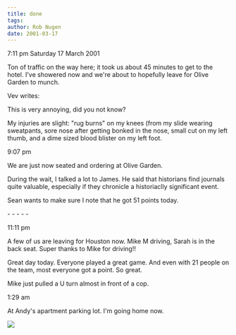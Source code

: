 ```yaml
---
title: done
tags: 
author: Rob Nugen
date: 2001-03-17
---
```


<p class=date>7:11 pm Saturday 17 March 2001</p>

<p>Ton of traffic on the way here; it took us about 45 minutes to get to the
hotel.  I've showered now and we're about to hopefully leave for Olive
Garden to munch.</p>

<p>Vev writes:</p>

<p class=message>This is very annoying, did you not know?</p>

<p>My injuries are slight:  "rug burns" on my knees (from my slide wearing
sweatpants, sore nose after getting bonked in the nose, small cut on my left
thumb, and a dime sized blood blister on my left foot.</p>

<p class=date>9:07 pm</p>

<p>We are just now seated and ordering at Olive Garden.</p>

<p>During the wait, I talked a lot to James. He said that historians find
journals quite valuable, especially if they chronicle a historiaclly
significant event.</p>

<p>Sean wants to make sure I note that he got 51 points today.</p>

<p>- - - - -</p>

<p class=date>11:11 pm</p>

<p>A few of us are leaving for Houston now.  Mike M driving, Sarah is in the
back seat. Super thanks to Mike for driving!!</p>

<p>Great day today.  Everyone played a great game.  And even with 21 people
on the team, most everyone got a point.  So great.</p>

<p>Mike just pulled a U turn almost in front of a cop. </p>

<p class=date>1:29 am</p>

<p>At Andy's apartment parking lot.  I'm going home now.</p>

<p><img src="/images/rob/wL-ROB.gif">

